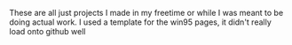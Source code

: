 These are all just projects I made in my freetime or while I was meant to be doing actual work.
I used a template for the win95 pages, it didn't really load onto github well

